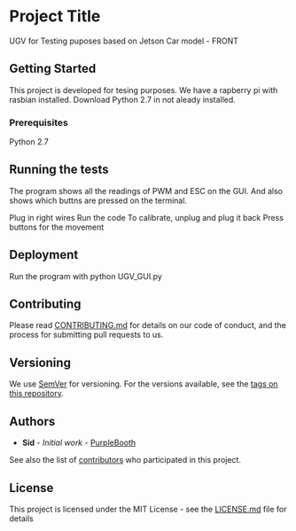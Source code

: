# Project Title

UGV for Testing puposes based on Jetson Car model - FRONT

## Getting Started

This project is developed for tesing purposes. We have a rapberry pi with rasbian installed. Download Python 2.7 in not aleady installed.

### Prerequisites
Python 2.7


## Running the tests
The program shows all the readings of PWM and ESC on the GUI. And also shows which buttns are pressed on the terminal.

Plug in right wires
Run the code
To calibrate, unplug and plug it back
Press buttons for the movement

## Deployment
Run the program with
python UGV_GUI.py



## Contributing

Please read [CONTRIBUTING.md](https://gist.github.com/PurpleBooth/b24679402957c63ec426) for details on our code of conduct, and the process for submitting pull requests to us.

## Versioning

We use [SemVer](http://semver.org/) for versioning. For the versions available, see the [tags on this repository](https://github.com/your/project/tags). 

## Authors

* **Sid** - *Initial work* - [PurpleBooth](https://github.com/PurpleBooth)

See also the list of [contributors](https://github.com/your/project/contributors) who participated in this project.

## License

This project is licensed under the MIT License - see the [LICENSE.md](LICENSE.md) file for details


